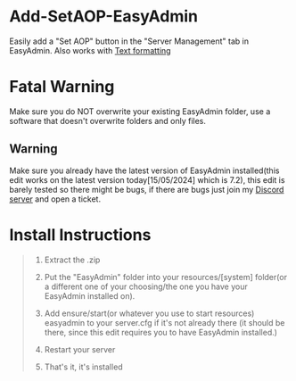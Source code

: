 # Add-SetAOP-EasyAdmin
Easily add a "Set AOP" button in the "Server Management" tab in EasyAdmin. Also works with [Text formatting](https://docs.fivem.net/docs/game-references/text-formatting/)

# Fatal Warning
Make sure you do NOT overwrite your existing EasyAdmin folder, use a software that doesn't overwrite folders and only files.

## Warning
Make sure you already have the latest version of EasyAdmin installed(this edit works on the latest version today[15/05/2024] which is 7.2), this edit is barely tested so there might be bugs, if there are bugs just join my [Discord server](https://discord.gg/eJfgfFtZ2r) and open a ticket.

# Install Instructions
>1. Extract the .zip
>
>2. Put the "EasyAdmin" folder into your resources/[system] folder(or a different one of your choosing/the one you have your EasyAdmin installed on).
>
>3. Add ensure/start(or whatever you use to start resources) easyadmin to your server.cfg if it's not already there (it should be there, since this edit requires you to have EasyAdmin installed.)
>
>4. Restart your server
>
>5. That's it, it's installed

